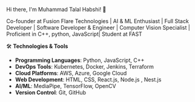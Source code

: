 Hi there, I'm Muhammad Talal Habshi! 👋

Co-founder at Fusion Flare Technologies | AI & ML Enthusiast | Full Stack Developer | Software Developer & Engineer | Computer Vision Specialist | Proficient in C++, python, JavaScript| Student at FAST

🛠 **Technologies & Tools**
- **Programming Languages**: Python, JavaScript, C++
- **DevOps Tools**: Kubernetes, Docker, Jenkins, Terraform
- **Cloud Platforms**: AWS, Azure, Google Cloud
- **Web Development**: HTML, CSS, React.js, Node.js , Nest.js
- **AI/ML**: MediaPipe, TensorFlow, OpenCV
- **Version Control**: Git, GitHub






